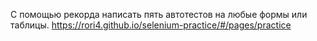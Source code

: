 С помощью рекорда написать пять автотестов на любые формы или таблицы.
https://rori4.github.io/selenium-practice/#/pages/practice